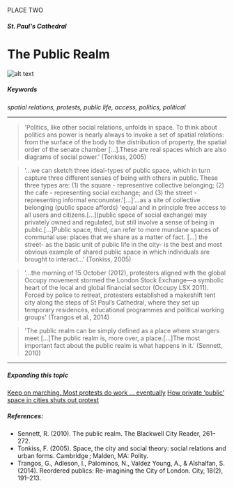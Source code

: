 PLACE TWO
##### St. Paul's Cathedral
# The Public Realm
![alt text][tools]

##### Keywords 
*spatial relations, protests, public life, access, politics, political*
***

> 'Politics, like other social relations, unfolds in space. To think about politics ans power is nearly always to invoke a set of spatial
relations: from the surface of the body to the distribution of property, the spatial order of the senate chamber [...].These are real spaces which are also diagrams of social power.'
(Tonkiss, 2005)

>'...we can sketch three ideal-types of public space, which in turn capture three different senses of being with others in public. These three types are: (1) the square - representive collective belonging; (2) the cafe - representing social exchange; and (3) the street - representing informal enconunter.'[...]'...as a site of collective belonging (public space affords) 'equal and in principle free access to all users and citizens.[...](public space of social exchange) may privately owned and regulated, but still involve a sense of being in public.[...]Public space, third, can refer to more mundane spaces of communal use: places that we share as a matter of fact. [...]  the street- as the basic unit of public life in the city- is the best and most obvious example of shared public space in which individuals are brought to interact...'
(Tonkiss, 2005)

> '...the morning of 15
October (2012), protesters aligned with the
global Occupy movement stormed the London Stock Exchange—a symbolic
heart of the local and global financial
sector (Occupy LSX 2011). Forced by
police to retreat, protesters established a
makeshift tent city along the steps of St
Paul’s Cathedral, where they set up temporary
residences, educational programmes
and political working groups'
(Trangos et al., 2014)

> 'The public realm can be simply defined as a place where strangers meet [...]The public realm is, more over, a place.[...]The most important fact about the public realm is what happens in it.'
(Sennett, 2010)

***
##### Expanding this topic
[Keep on marching. Most protests do work … eventually](https://www.theguardian.com/commentisfree/2017/apr/10/protesting-cnd-iraq-opinion)
[How private ‘public’ space in cities shuts out protest](https://www.ft.com/content/45cd3dbe-34dd-11e7-99bd-13beb0903fa3)

[tools]:https://dl.dropboxusercontent.com/s/c8ejg8q86p9psfn/f-tools.jpg?dl=0

##### References:

- Sennett, R. (2010). The public realm. The Blackwell City Reader, 261–272.
- Tonkiss, F. (2005). Space, the city and social theory: social relations and urban forms. Cambridge ; Malden, MA: Polity.
- Trangos, G., Adleson, I., Palominos, N., Valdez Young, A., & Alshalfan, S. (2014). Reordered publics: Re-imagining the City of London. City, 18(2), 191–213. 
